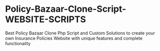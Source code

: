 # Policy-Bazaar-Clone-Script-WEBSITE-SCRIPTS
Best Policy Bazaar Clone Php Script and Custom Solutions to create your own Insurance Policies Website with unique features and complete functionality
